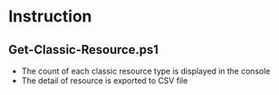 # Instruction

## Get-Classic-Resource.ps1

- The count of each classic resource type is displayed in the console
- The detail of resource is exported to CSV file
